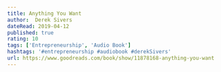 ```yaml
---
title: Anything You Want
author:  Derek Sivers
dateRead: 2019-04-12
published: true
rating: 10
tags: ['Entrepreneurship', 'Audio Book']
hashtags: '#entrepreneurship #audiobook #derekSivers'
url: https://www.goodreads.com/book/show/11878168-anything-you-want
---
```


